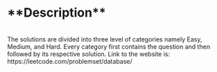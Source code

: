 <h1>**Description**</h1> <br/>
The solutions are divided into three level of categories namely Easy, Medium, and Hard. 
Every category first contains the question and then followed by its respective solution. 
Link to the website is: https://leetcode.com/problemset/database/
